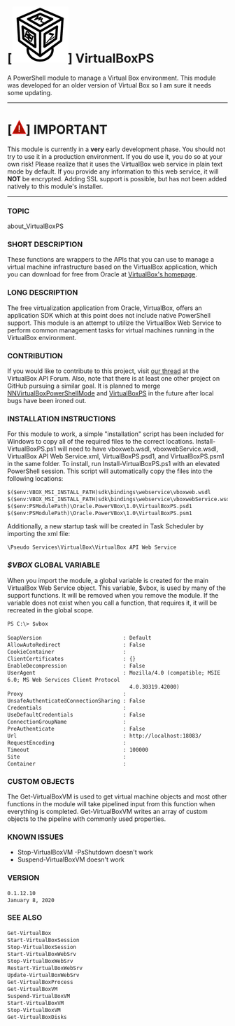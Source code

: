 # [![Logo](logo_sm.png)] **VirtualBoxPS**
A PowerShell module to manage a Virtual Box environment. This module was developed for an older version of Virtual Box so I am sure it needs some updating.

---

# [![!](exclaim_sm.png)] IMPORTANT
This module is currently in a **very** early development phase. You should not try to use it in a production environment. If you do use it, you do so at your own risk! Please realize that it uses the VirtualBox web service in plain text mode by default. If you provide any information to this web service, it will **NOT** be encrypted. Adding SSL support is possible, but has not been added natively to this module's installer.

---

### **TOPIC**
about_VirtualBoxPS

### **SHORT DESCRIPTION**
These functions are wrappers to the APIs that you can use to manage a virtual machine infrastructure based on the VirtualBox application, which you can download for free from Oracle at [VirtualBox's homepage](http://www.virtualbox.org).

### **LONG DESCRIPTION**
The free virtualization application from Oracle, VirtualBox, offers an application SDK which at this point does not include native PowerShell support. This module is an attempt to utilize the VirtualBox Web Service to perform common management tasks for virtual machines running in the VirtualBox environment.

### **CONTRIBUTION**
If you would like to contribute to this project, visit [our thread](https://forums.virtualbox.org/viewtopic.php?f=34&t=54027) at the VirtualBox API Forum. Also, note that there is at least one other project on GitHub pursuing a similar goal. It is planned to merge [NNVirtualBoxPowerShellMode](https://github.com/ajbrehm/NNVirtualBoxPowerShellModule) and [VirtualBoxPS](#-virtualboxps) in the future after local bugs have been ironed out.
	
### **INSTALLATION INSTRUCTIONS**
For this module to work, a simple "installation" script has been included for Windows to copy all of the required files to the correct locations. Install-VirtualBoxPS.ps1 will need to have vboxweb.wsdl, vboxwebService.wsdl, VirtualBox API Web Service.xml, VirtualBoxPS.psd1, and VirtualBoxPS.psm1 in the same folder. To install, run Install-VirtualBoxPS.ps1 with an elevated PowerShell session. This script will automatically copy the files into the following locations:
	
	$($env:VBOX_MSI_INSTALL_PATH)sdk\bindings\webservice\vboxweb.wsdl
	$($env:VBOX_MSI_INSTALL_PATH)sdk\bindings\webservice\vboxwebService.wsdl
	$($env:PSModulePath)\Oracle.PowerVBox\1.0\VirtualBoxPS.psd1
	$($env:PSModulePath)\Oracle.PowerVBox\1.0\VirtualBoxPS.psm1
	
	
Additionally, a new startup task will be created in Task Scheduler by importing the xml file:
	
	\Pseudo Services\VirtualBox\VirtualBox API Web Service
    
### **_$VBOX_ GLOBAL VARIABLE**
When you import the module, a global variable is created for the main VirtualBox Web Service object. This variable, $vbox, is used by many of the support functions. It will be removed when you remove the module. If the variable does not exist when you call a function, that requires it, it will be recreated in the global scope.
    
    PS C:\> $vbox

	SoapVersion                          : Default
	AllowAutoRedirect                    : False
	CookieContainer                      :
	ClientCertificates                   : {}
	EnableDecompression                  : False
	UserAgent                            : Mozilla/4.0 (compatible; MSIE 6.0; MS Web Services Client Protocol
										   4.0.30319.42000)
	Proxy                                :
	UnsafeAuthenticatedConnectionSharing : False
	Credentials                          :
	UseDefaultCredentials                : False
	ConnectionGroupName                  :
	PreAuthenticate                      : False
	Url                                  : http://localhost:18083/
	RequestEncoding                      :
	Timeout                              : 100000
	Site                                 :
	Container                            :
    
### **CUSTOM OBJECTS**
The Get-VirtualBoxVM is used to get virtual machine objects and most other functions in the module will take pipelined input from this function when everything is completed. Get-VirtualBoxVM writes an array of custom objects to the pipeline with commonly used properties.

### **KNOWN ISSUES**
* Stop-VirtualBoxVM -PsShutdown doesn't work
* Suspend-VirtualBoxVM doesn't work
    
### **VERSION**
	0.1.12.10
	January 8, 2020
    
### **SEE ALSO**
	Get-VirtualBox
	Start-VirtualBoxSession
	Stop-VirtualBoxSession
	Start-VirtualBoxWebSrv
	Stop-VirtualBoxWebSrv
	Restart-VirtualBoxWebSrv
	Update-VirtualBoxWebSrv
	Get-VirtualBoxProcess
	Get-VirtualBoxVM
	Suspend-VirtualBoxVM
	Start-VirtualBoxVM
	Stop-VirtualBoxVM
	Get-VirtualBoxDisks
